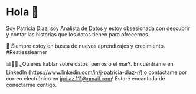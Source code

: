 # Hola 👋 
Soy Patricia Díaz, soy Analista de Datos y estoy obsesionada con descubrir y contar las historias que los datos tienen para ofrecernos. 

🌱 Siempre estoy en busca de nuevos aprendizajes y crecimiento.  #Restlesslearner

📊🐶🌊 ¿Quieres hablar sobre datos, perros o el mar?. Encuéntrame en LinkedIn (https://www.linkedin.com/in/j-patricia-diaz-r/) o contáctame por correo electrónico en jpdiaz.111@gmail.com! Estaré encantada de conectarme contigo. 

<!---
JPatoDiaz/JPatoDiaz is a ✨ special ✨ repository because its `README.md` (this file) appears on your GitHub profile.
You can click the Preview link to take a look at your changes.
--->
